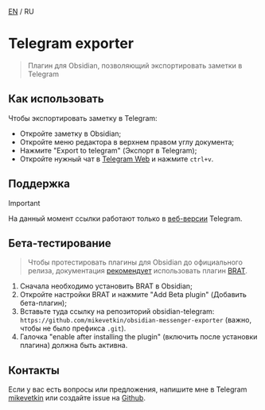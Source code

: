 [EN](https://github.com/mikevetkin/obsidian-telegram/blob/main/README.md) / RU

# Telegram exporter

> Плагин для Obsidian, позволяющий экспортировать заметки в Telegram

## Как использовать

Чтобы экспортировать заметку в Telegram:

- Откройте заметку в Obsidian;
- Откройте меню редактора в верхнем правом углу документа;
- Нажмите "Export to telegram" (Экспорт в Telegram);
- Откройте нужный чат в [Telegram Web](https://web.telegram.org/) и нажмите `ctrl+v`.

## Поддержка

> [!IMPORTANT]
> На данный момент ссылки работают только в [веб-версии](https://web.telegram.org/) Telegram.

## Бета-тестирование

> Чтобы протестировать плагины для Obsidian до официального релиза, документация [рекомендует](https://docs.obsidian.md/Plugins/Releasing/Beta-testing+plugins) использовать плагин [BRAT](obsidian://show-plugin?id=obsidian42-brat).

1. Сначала необходимо установить BRAT в Obsidian;
2. Откройте настройки BRAT и нажмите "Add Beta plugin" (Добавить бета-плагин);
3. Вставьте туда ссылку на репозиторий obsidian-telegram: `https://github.com/mikevetkin/obsidian-messenger-exporter` (важно, чтобы не было префикса `.git`).
4. Галочка "enable after installing the plugin" (включить после установки плагина) должна быть активна.

## Контакты

Если у вас есть вопросы или предложения, напишите мне в Telegram [mikevetkin](https://mikevetkin.t.me) или создайте issue на [Github](https://github.com/mikevetkin/obsidian-telegram).
